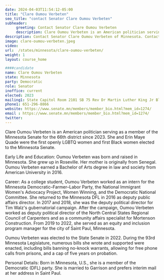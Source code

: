 ```yaml
---
date: 2024-04-03T11:54:12-05:00
title: "Clare Oumou Verbeten"
seo_title: "contact Senator Clare Oumou Verbeten"
subheader:
     greeting: Contact Senator Clare Oumou Verbeten
     description: Clare Oumou Verbeten is an American politician serving as a member of the Minnesota Senate for the 66th district since 2023. She and Erin Maye Quade were the first openly LGBTQ women and first Black women elected to the Minnesota Senate.
description: Contact Senator Clare Oumou Verbeten of Minnesota. Contact information for Clare Oumou Verbeten includes email address, phone number, and mailing address.
image: clare-oumou-verbeten.jpeg
video:
url:  /states/minnesota/clare-oumou-verbeten/
weight: 1
layout: course_home

####candidate
name: Clare Oumou Verbeten
state: Minnesota
party: Democratic
role: Senator
inoffice: current
elected: 2023
mailing1: State Capitol Room 2101 SB 75 Rev Dr Martin Luther King Jr Blvd St. Paul, MN 55155-1606
phone1: 651-296-8866
website: https://www.senate.mn/members/member_bio.html?mem_id=1274/
email : https://www.senate.mn/members/member_bio.html?mem_id=1274/
twitter:
---
```


Clare Oumou Verbeten is an American politician serving as a member of the Minnesota Senate for the 66th district since 2023. She and Erin Maye Quade were the first openly LGBTQ women and first Black women elected to the Minnesota Senate.

Early Life and Education:
Oumou Verbeten was born and raised in Minnesota. She grew up in Roseville. Her mother is originally from Senegal. Oumou Verbeten earned a Bachelor of Arts degree in law and society from American University in 2016.

Career:
As a college student, Oumou Verbeten worked as an intern for the Minnesota Democratic–Farmer–Labor Party, the National Immigrant Women's Advocacy Project, Women Winning, and the Democratic National Committee. She returned to the Minnesota DFL in 2016 as deputy public affairs director. In 2017 and 2018, she was the deputy political director for Tim Walz's gubernatorial campaign. After the campaign, Oumou Verbeten worked as deputy political director of the North Central States Regional Council of Carpenters and as a community affairs specialist for Mortenson Construction. From 2019 to 2022, she served as an equity and inclusion program manager for the city of Saint Paul, Minnesota.

Oumou Verbeten was elected to the State Senate in 2022. During the 93rd Minnesota Legislature, numerous bills she wrote and supported were enacted, including bills banning no-knock warrants, allowing for free phone calls from prisons, and a cap of five years on probation.

Personal Details:
Born in Minnesota, U.S., she is a member of the Democratic (DFL) party. She is married to Garrison and prefers interim mail at her address in Saint Paul.
